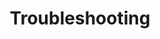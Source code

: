 ---
title: "Troubleshooting"
linkTitle: "Troubleshooting"
weight: 4
description: >
  Troubleshoot issues with the CSI driver and the Azure Provider
---